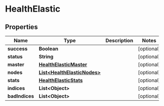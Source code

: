 

# HealthElastic

## Properties

Name | Type | Description | Notes
------------ | ------------- | ------------- | -------------
**success** | **Boolean** |  |  [optional]
**status** | **String** |  |  [optional]
**master** | [**HealthElasticMaster**](HealthElasticMaster.md) |  |  [optional]
**nodes** | [**List&lt;HealthElasticNodes&gt;**](HealthElasticNodes.md) |  |  [optional]
**stats** | [**HealthElasticStats**](HealthElasticStats.md) |  |  [optional]
**indices** | **List&lt;Object&gt;** |  |  [optional]
**badIndices** | **List&lt;Object&gt;** |  |  [optional]



